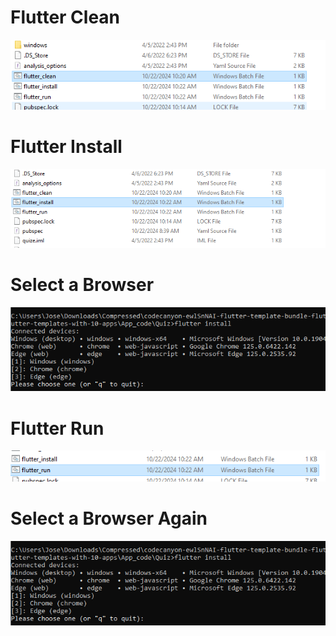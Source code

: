 <h1>Flutter Clean</h1>
<img src="https://github.com/JoseModi97/JosephModiPlpProjectFlutter/blob/main/Screen%20Shots/1%20-%20Flutter%20Clean.PNG" alt="Flutter Clean .bat">

<h1>Flutter Install</h1>
<img src="https://github.com/JoseModi97/JosephModiPlpProjectFlutter/blob/main/Screen%20Shots/2%20-%20Flutter%20Install.PNG?raw=true" alt="Flutter Install .bat">

<h1>Select a Browser</h1>
<img src="https://github.com/JoseModi97/JosephModiPlpProjectFlutter/blob/main/Screen%20Shots/2.1%20-%20Pick%20a%20browser.PNG" alt="Flutter Run .bat">


<h1>Flutter Run</h1>
<img src="https://github.com/JoseModi97/JosephModiPlpProjectFlutter/blob/main/Screen%20Shots/3%20-%20Flutter%20Run.PNG" alt="Flutter Run .bat">

<h1>Select a Browser Again</h1>
<img src="https://github.com/JoseModi97/JosephModiPlpProjectFlutter/blob/main/Screen%20Shots/2.1%20-%20Pick%20a%20browser.PNG" alt="Flutter Run .bat">

